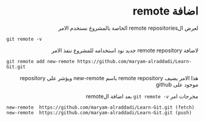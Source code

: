 <div dir="rtl">

# اضافة remote 


لعرض الremote repositories الخاصة بالمشروع نستخدم الامر 

</div>

```
git remote -v
```

<div dir="rtl">

لاضافة remote repository جديد نود استخدامه للمشروع ننفذ الامر

</div>

```
git remote add new-remote https://github.com/maryam-alraddadi/Learn-Git.git
```

<div dir="rtl">

هذا الامر يضيف remote repository باسم new-remote ويؤشر على repository موجود على github


</div>


<div dir="rtl">

مخرجات امر `git remote -v` بعد اضافة الremote

</div>


```
new-remote	https://github.com/maryam-alraddadi/Learn-Git.git (fetch)
new-remote	https://github.com/maryam-alraddadi/Learn-Git.git (push)
```


